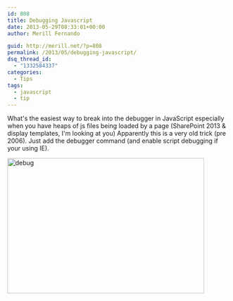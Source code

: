 ```yaml
---
id: 808
title: Debugging Javascript
date: 2013-05-29T08:33:01+00:00
author: Merill Fernando

guid: http://merill.net/?p=808
permalink: /2013/05/debugging-javascript/
dsq_thread_id:
  - "1332584337"
categories:
  - Tips
tags:
  - javascript
  - tip
---
```

What's the easiest way to break into the debugger in JavaScript especially when you have heaps of js files being loaded by a page (SharePoint 2013 &amp; display templates, I'm looking at you)
Apparently this is a very old trick (pre 2006). Just add the debugger command (and enable script debugging if your using IE).

<img class="alignnone size-full wp-image-829" alt="debug" src="https://merill.net/wp-content/uploads/2013/05/debug.png" width="447" height="308" />